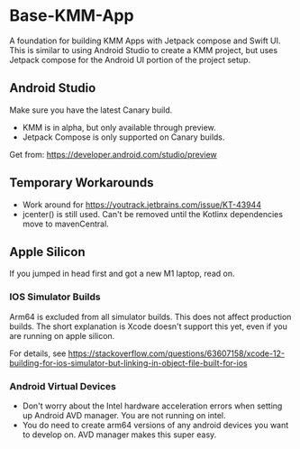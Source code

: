 # Base-KMM-App
A foundation for building KMM Apps with Jetpack compose and Swift UI.  This is similar to using
Android Studio to create a KMM project, but uses Jetpack compose for the Android UI portion of the
project setup. 

## Android Studio
Make sure you have the latest Canary build. 
- KMM is in alpha, but only available through preview.
- Jetpack Compose is only supported on Canary builds.

Get from: https://developer.android.com/studio/preview

## Temporary Workarounds
- Work around for https://youtrack.jetbrains.com/issue/KT-43944
- jcenter() is still used. Can't be removed until the Kotlinx dependencies move to mavenCentral.

## Apple Silicon
If you jumped in head first and got a new M1 laptop, read on.

### IOS Simulator Builds
Arm64 is excluded from all simulator builds. This does not affect production builds. The short
explanation is Xcode doesn't support this yet, even if you are running on apple silicon. 

For details, see https://stackoverflow.com/questions/63607158/xcode-12-building-for-ios-simulator-but-linking-in-object-file-built-for-ios

### Android Virtual Devices
- Don't worry about the Intel hardware acceleration errors when setting up Android AVD manager. You are not running on intel. 
- You do need to create arm64 versions of any android devices you want to develop on. AVD manager makes this super easy.


